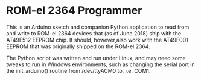 # ROM-el 2364 Programmer

This is an Arduino sketch and companion Python application to read from and write to ROM-el 2364 devices that (as of June 2018) ship with the AT49F512 EEPROM chip. It should, however,also work with the AT49F001 EEPROM that was originally shipped on the ROM-el 2364.

The Python script was written and run under Linux, and may need some tweaks to run in Windows environments, such as changing the serial port in the init_arduino() routine from /dev/ttyACM0 to, i.e. COM1.
